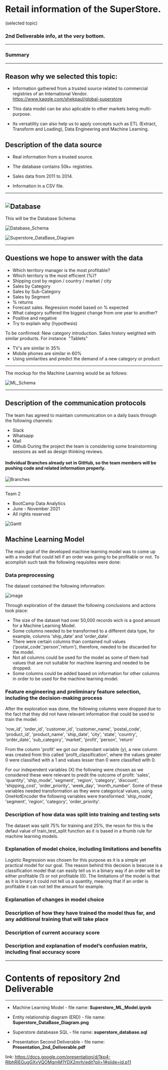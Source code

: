 
# Retail information of the SuperStore.
(selected topic)

###  2nd Deliverable info, at the very bottom.


_______________________________________________

### Summary
_______________________________________________



## Reason why we selected this topic:

- Information gathered from a trusted source related to commercial registries of an International Vendor. https://www.kaggle.com/shekpaul/global-superstore

- This data model can be also aplicable to other markets being multi-purpose.

- Its versatility can also help us to apply concepts such as ETL (Extract, Transform and Loading), Data Engineering and Machine Learning.


## Description of the data source

- Real information from a trusted source.

- The database contains 50k+ registries.

- Sales data from 2011 to 2014.

- Information in a CSV file.

----------------------------------------------
![Database](Imgs_Readme/database.png)
----------------------------------------------
This will be the Database Schema:

![Database_Schema](Imgs_Readme/DatabaseSchema.png)


![Superstore_DataBase_Diagram](https://user-images.githubusercontent.com/83261520/139514694-c756ca3f-afd8-48dc-85b5-b17628118887.png)

----------------------------------------------

## Questions we hope to answer with the data 

- Which territory manager is the most profitable? 
- Which territory is the most efficient (%)? 
- Shipping cost by region / country / market / city 
- Sales by Category 
- Sales by Sub-Category 
- Sales by Segment 
- % returns
- Forecast sales. Regression model based on % expected
- What category suffered the biggest change from one year to another?
- Positive and negative
- Try to explain why (hypothesis)

To be confirmed: 
New category introduction. Sales history weighted with similar products. For instance  "Tablets"
- TV's are similar in 35%
- Mobile phones are similar in 60%
- Using similarities and predict the demand of a new category or product

----------------------------------------------

The mockup for the Machine Learning would be as follows:

![ML_Schema](Imgs_Readme/ML_Schema.png)

----------------------------------------------

## Description of the communication protocols 
The team has agreed to maintain communication on a daily basis through the following channels:
- Slack
- Whatsapp
- Mail
- Github
During the project the team is considering some brainstorming sessions as well as design thinking reviews.

#### Individual Branches already set in GitHub, so the team members will be pushing code and related information properly.

![Branches](Imgs_Readme/Branches.png)

----------------------------------------------

Team 2 
- BootCamp Data Analytics
- June - November 2021
- All rights reserved


![Gantt](Imgs_Readme/gantt.png)


## Machine Learning Model

The main goal of the developed machine learning model was to come up with a model that could tell if an order was going to be profitable or not. To acomplish such task the following requisites were done:

### Data preprocessing

The dataset contained the following information:

![image](https://user-images.githubusercontent.com/83261520/140445979-d7eaf369-b703-4f14-94eb-cc247a2528bf.png)

Through exploration of the dataset the following conclusions and actions took place:

- The size of the dataset had over 50,000 records wich is a good amount for a Machine Learning Model.
- Some columns needed to be transformed to a different data type, for example, columns 'ship_date' and 'order_date'.
- There were certain columns than contained null values ('postal_code','person','return'), therefore, needed to be discarded for the model.
- Not all columns could be used for the model as some of them had values that are not suitable for machine learning and needed to be dropped.
- Some columns could be added based on information for other columns in order to be used for the machine learning model.

### Feature engineering and preliminary feature selection, including the decision-making process

After the exploration was done, the following columns were dropped due to the fact that they did not have relevant information that could be used to train the model: 

'row_id',
'order_id',
'customer_id',
'customer_name',
'postal_code',
'product_id',
'product_name',
'ship_date',
'city',
'state',
'country',
'order_date',
'sub_category',
'market',
'profit',
'person',
'return'

From the column 'profit' we got our dependant variable (y), a new column was created from this called 'profit_classification', where the values greater 0 were classified with a 1 and values lesser than 0 were classified with 0.

For our independent variables (X) the following were chosen as we considered these were relevant to predit the outcome of profit: 'sales', 'quantity', 'ship_mode', 'segment', 'region', 'category', 'discount', 'shipping_cost', 'order_priority', 'week_day', 'month_number'. Some of these variables needed transformation as they were categorical values, using OneHotEncoder the following variables were transformed: 'ship_mode', 'segment', 'region', 'category', 'order_priority'.

### Description of how data was split into training and testing sets

The dataset was split 75% for training and 25%, the reson for this is the defaul value of train_test_split function as it is based in a thumb rule for machine learning models.

### Explanation of model choice, including limitations and benefits

Logistic Regression was chosen for this purpose as it is a simple yet practical model for our goal. The reason behind this decision is beacuse is a classification model that can easily tell us in a binary way if an order will be either profitable (1) or not profitable (0). The limitations of the model is that as it is binary it could not tell us a quantity, meaning that if an order is profitable it can not tell the amount for example.

### Explanation of changes in model choice
### Description of how they have trained the model thus far, and any additional training that will take place
### Description of current accuracy score
### Description and explanation of model’s confusion matrix, including final accuracy score

_______________________________________________

# Contents of repository 2nd Deliverable

_______________________________________________


- Machine Learning Model - file name: **Superstore_ML_Model.ipynb**

- Entity relationship diagram (ERD) - file name: **Superstore_DataBase_Diagram.png**

- Superstore databease SQL - file name: **superstore_database.sql**

- Presentation Second Deliverable - file name: **Presentation_2nd_Deliverable.pdf**

link: https://docs.google.com/presentation/d/1kp4-RlbhRlEGugGXvVQOMgmM1YDX2mrh/edit?pli=1#slide=id.p11    

